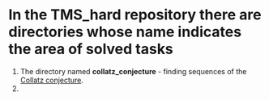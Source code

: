 # **In the TMS_hard repository there are directories whose name indicates the area of solved tasks**

1. The directory named **collatz_conjecture** - finding sequences of the [Collatz conjecture](https://en.wikipedia.org/wiki/Collatz_conjecture).
2.